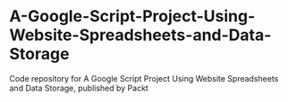 # A-Google-Script-Project-Using-Website-Spreadsheets-and-Data-Storage
Code repository for A Google Script Project Using Website Spreadsheets and Data Storage, published by Packt
